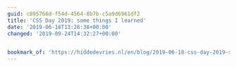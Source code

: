 ```yaml
---
guid: c895766d-f54d-4564-8b7b-c5a9d6961df2
title: 'CSS Day 2019: some things I learned'
date: '2019-06-18T13:26:38+00:00'
changed: '2019-09-24T14:32:27+00:00'


bookmark_of: 'https://hiddedevries.nl/en/blog/2019-06-18-css-day-2019-some-things-i-learned'
---
```


